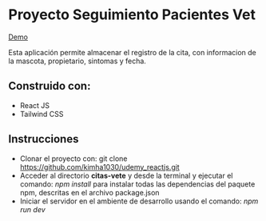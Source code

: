 # Proyecto Seguimiento Pacientes Vet

[Demo](https://relaxed-daifuku-5a0689.netlify.app/)

Esta aplicación permite almacenar el registro de la cita, con informacion de la mascota, propietario, sintomas y fecha.

## Construido con:

- React JS
- Tailwind CSS

## Instrucciones

- Clonar el proyecto con: git clone https://github.com/kimha1030/udemy_reactjs.git
- Acceder al directorio **citas-vete** y desde la terminal y ejecutar el comando: _npm install_ para instalar todas las dependencias del paquete npm, descritas en el archivo package.json
- Iniciar el servidor en el ambiente de desarrollo usando el comando: _npm run dev_
